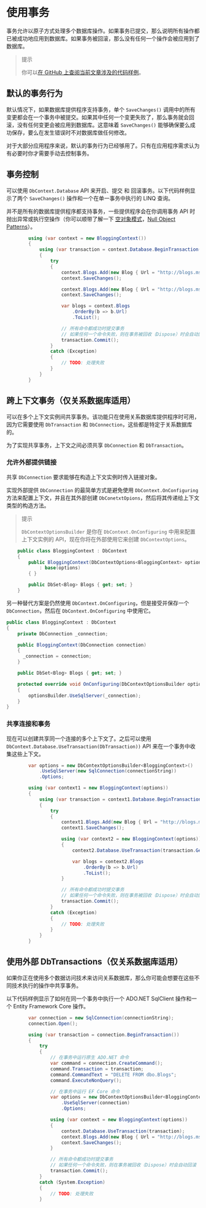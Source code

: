 # 使用事务

事务允许以原子方式处理多个数据库操作。如果事务已提交，那么说明所有操作都已被成功地应用到数据库。如果事务被回滚，那么没有任何一个操作会被应用到了数据库。

> 提示
>
> 你可以[在 GitHub 上查阅当前文章涉及的代码样例](https://github.com/aspnet/EntityFramework.Docs/tree/master/samples/core/Saving/Saving/Transactions/)。

## 默认的事务行为

默认情况下，如果数据库提供程序支持事务，单个 `SaveChanges()` 调用中的所有变更都会在一个事务中被提交。如果其中任何一个变更失败了，那么事务就会回滚，没有任何变更会被应用到数据库。这意味着 `SaveChanges()` 能够确保要么成功保存，要么在发生错误时不对数据库做任何修改。

对于大部分应用程序来说，默认的事务行为已经够用了。只有在应用程序需求认为有必要时你才需要手动去控制事务。

## 事务控制

可以使用 `DbContext.Database` API 来开启、提交 和 回滚事务。以下代码样例显示了两个 `SaveChanges()` 操作和一个在单一事务中执行的 LINQ 查询。

并不是所有的数据库提供程序都支持事务，一些提供程序会在你调用事务 API 时抛出异常或执行空操作（你可以顺带了解一下 [空对象模式](https://baike.baidu.com/item/NULL%20OBJECT/7825232?fr=aladdin)，[Null Object Patterns](https://en.wikipedia.org/wiki/Null_object_pattern)）。

```C#
        using (var context = new BloggingContext())
        {
            using (var transaction = context.Database.BeginTransaction())
            {
                try
                {
                    context.Blogs.Add(new Blog { Url = "http://blogs.msdn.com/dotnet" });
                    context.SaveChanges();

                    context.Blogs.Add(new Blog { Url = "http://blogs.msdn.com/visualstudio" });
                    context.SaveChanges();

                    var blogs = context.Blogs
                        .OrderBy(b => b.Url)
                        .ToList();

                    // 所有命令都成功时提交事务
                    // 如果任何一个命令失败，则在事务被回收（Dispose）时会自动回滚
                    transaction.Commit();
                }
                catch (Exception)
                {
                    // TODO: 处理失败
                }
            }
        }
```

## 跨上下文事务（仅关系数据库适用）

可以在多个上下文实例间共享事务。该功能只在使用关系数据库提供程序时可用，因为它需要使用 `DbTransaction` 和 `DbConnection`，这些都是特定于关系数据库的。

为了实现共享事务，上下文之间必须共享 `DbConnection` 和 `DbTransaction`。

### 允许外部提供链接

共享 `DbConnection` 要求能够在构造上下文实例时传入链接对象。

实现外部提供 `DbConnection` 的最简单方式是避免使用 `DbContext.OnConfiguring` 方法来配置上下文，并且在其外部创建 `DbConetxtOpions`，然后将其传递给上下文类型的构造方法。

> 提示
>
> `DbContextOptionsBuilder` 是你在 `DbContext.OnConfiguring` 中用来配置上下文实例的 API，现在你将在外部使用它来创建 `DbContextOptions`。

```C#
    public class BloggingContext : DbContext
    {
        public BloggingContext(DbContextOptions<BloggingContext> options)
            : base(options)
        { }

        public DbSet<Blog> Blogs { get; set; }
    }
```

另一种替代方案是仍然使用 `DbContext.OnConfiguring`，但是接受并保存一个 `DbConnection`，然后在 `DbContext.OnConfiguring` 中使用它。

```C#
public class BloggingContext : DbContext
{
    private DbConnection _connection;

    public BloggingContext(DbConnection connection)
    {
      _connection = connection;
    }

    public DbSet<Blog> Blogs { get; set; }

    protected override void OnConfiguring(DbContextOptionsBuilder optionsBuilder)
    {
        optionsBuilder.UseSqlServer(_connection);
    }
}
```

### 共享连接和事务

现在可以创建共享同一个连接的多个上下文了。之后可以使用`DbContext.Database.UseTransaction(DbTransaction))` API 来在一个事务中收集这些上下文。

```C#
        var options = new DbContextOptionsBuilder<BloggingContext>()
            .UseSqlServer(new SqlConnection(connectionString))
            .Options;

        using (var context1 = new BloggingContext(options))
        {
            using (var transaction = context1.Database.BeginTransaction())
            {
                try
                {
                    context1.Blogs.Add(new Blog { Url = "http://blogs.msdn.com/dotnet" });
                    context1.SaveChanges();

                    using (var context2 = new BloggingContext(options))
                    {
                        context2.Database.UseTransaction(transaction.GetDbTransaction());

                        var blogs = context2.Blogs
                            .OrderBy(b => b.Url)
                            .ToList();
                    }

                    // 所有命令都成功时提交事务
                    // 如果任何一个命令失败，则在事务被回收（Dispose）时会自动回滚
                    transaction.Commit();
                }
                catch (Exception)
                {
                    // TODO: 处理失败
                }
            }
        }
```

## 使用外部 DbTransactions（仅关系数据库适用）

如果你正在使用多个数据访问技术来访问关系数据库，那么你可能会想要在这些不同技术执行的操作中共享事务。

以下代码样例显示了如何在同一个事务中执行一个 ADO.NET SqlClient 操作和一个 Entity Framework Core 操作。

```C#
        var connection = new SqlConnection(connectionString);
        connection.Open();

        using (var transaction = connection.BeginTransaction())
        {
            try
            {
                // 在事务中运行原生 ADO.NET 命令
                var command = connection.CreateCommand();
                command.Transaction = transaction;
                command.CommandText = "DELETE FROM dbo.Blogs";
                command.ExecuteNonQuery();

                // 在事务中运行 EF Core 命令
                var options = new DbContextOptionsBuilder<BloggingContext>()
                    .UseSqlServer(connection)
                    .Options;

                using (var context = new BloggingContext(options))
                {
                    context.Database.UseTransaction(transaction);
                    context.Blogs.Add(new Blog { Url = "http://blogs.msdn.com/dotnet" });
                    context.SaveChanges();
                }

                // 所有命令都成功时提交事务
                // 如果任何一个命令失败，则在事务被回收（Dispose）时会自动回滚
                transaction.Commit();
            }
            catch (System.Exception)
            {
                // TODO: 处理失败
            }
```
